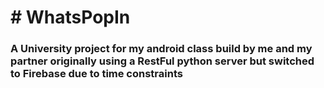 <h1># WhatsPopIn</h1>
<h3>A University project for my android class build by me and my partner originally using a RestFul python server but switched to Firebase due to time constraints </h3>
